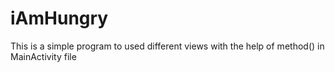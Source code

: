 # iAmHungry
This is a simple program to used different  views with the help of method() in MainActivity file
